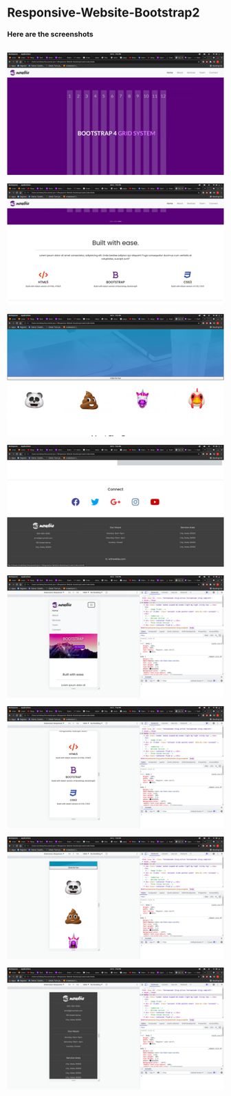 # Responsive-Website-Bootstrap2

### Here are the screenshots

<br>

<img src="./img/ss1.png">

<br>

<br>

<img src="./img/ss2.png">

<br>

<br>

<img src="./img/ss3.png">

<br>

<br>

<img src="./img/ss4.png">

<br>

<br>

<img src="./img/ss5.png">

<br>

<br>

<img src="./img/ss6.png">

<br>

<br>

<img src="./img/ss7.png">

<br>

<br>

<img src="./img/ss8.png">

<br>
